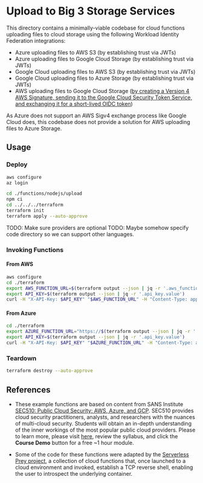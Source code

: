 # Upload to Big 3 Storage Services

This directory contains a minimally-viable codebase for cloud functions uploading files to cloud storage using the following Workload Identity Federation integrations:

- Azure uploading files to AWS S3 (by establishing trust via JWTs)
- Azure uploading files to Google Cloud Storage (by establishing trust via JWTs)
- Google Cloud uploading files to AWS S3 (by establishing trust via JWTs)
- Google Cloud uploading files to Azure Storage (by establishing trust via JWTs)
- AWS uploading files to Google Cloud Storage ([by creating a Version 4 AWS Signature, sending it to the Google Cloud Security Token Service, and exchanging it for a short-lived OIDC token](https://cloud.google.com/iam/docs/workload-identity-federation-with-other-clouds#rest))

As Azure does not support an AWS Sigv4 exchange process like Google Cloud does, this codebase does not provide a solution for AWS uploading files to Azure Storage.

## Usage

### Deploy

```bash
aws configure
az login

cd ./functions/nodejs/upload
npm ci
cd ../../../terraform
terraform init
terraform apply --auto-approve
```

TODO: Make sure providers are optional
TODO: Maybe somehow specify code directory so we can support other languages.

### Invoking Functions

#### From AWS

```bash
aws configure
cd ./terraform
export AWS_FUNCTION_URL=$(terraform output --json | jq -r '.aws_function_url.value')
export API_KEY=$(terraform output --json | jq -r '.api_key.value')
curl -H "X-API-Key: $API_KEY" "$AWS_FUNCTION_URL" -H "Content-Type: application/json" -d '{"filename": "test", "content": "test"}'
```

#### From Azure

```bash
cd ./terraform
export AZURE_FUNCTION_URL="https://$(terraform output --json | jq -r '.azure_function_host.value')/api/upload"
export API_KEY=$(terraform output --json | jq -r '.api_key.value')
curl -H "X-API-Key: $API_KEY" "$AZURE_FUNCTION_URL" -H "Content-Type: application/json" -d '{"filename": "test", "content": "test"}'
```

### Teardown

```bash
terraform destroy --auto-approve
```

## References

- These example functions are based on content from SANS Institute [SEC510: Public Cloud Security: AWS, Azure, and GCP](https://www.sans.org/cyber-security-courses/public-cloud-security-aws-azure-gcp/). SEC510 provides cloud security practitioners, analysts, and researchers with the nuances of multi-cloud security. Students will obtain an in-depth understanding of the inner workings of the most popular public cloud providers. Please to learn more, please visit [here](https://www.sans.org/cyber-security-courses/public-cloud-security-aws-azure-gcp/), review the syllabus, and click the **Course Demo** button for a free ~1 hour module.

- Some of the code for these functions were adapted by the [Serverless Prey project](), a collection of cloud functions that, once launched to a cloud environment and invoked, establish a TCP reverse shell, enabling the user to introspect the underlying container.

